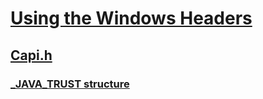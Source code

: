 # [Using the Windows Headers](../_winprog/index.md)
## [Capi.h](index.md)
### [_JAVA_TRUST structure](../capi/ns-capi-_java_trust.md)
